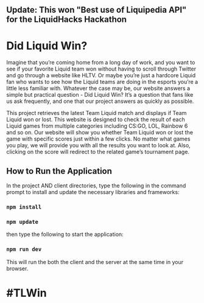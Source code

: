 ## Update: This won "Best use of Liquipedia API" for the LiquidHacks Hackathon

# Did Liquid Win?

Imagine that you’re coming home from a long day of work, and you want to see if your favorite Liquid team won without having to scroll through Twitter and go through a website like HLTV. Or maybe you’re just a hardcore Liquid fan who wants to see how the Liquid teams are doing in the esports you’re a little less familiar with. Whatever the case may be, our website answers a simple but practical question - Did Liquid Win? It’s a question that fans like us ask frequently, and one that our project answers as quickly as possible.

This project retrieves the latest Team Liquid match and displays if Team Liquid won or lost. This website is designed to check the result of each Liquid games from multiple categories including CS:GO, LOL, Rainbow 6 and so on. Our website will show you whether Team Liquid won or lost the game with specific scores just within a few clicks. No matter what games you play, we will provide you with all the results you want to look at. Also, clicking on the score will redirect to the related game’s tournament page.

## How to Run the Application

In the project AND client directories, type the following in the command prompt to install and update the necessary libraries and frameworks:

### `npm install`
### `npm update`

then type the following to start the application:

### `npm run dev`

This will run the both the client and the server at the same time in your browser.

# #TLWin
